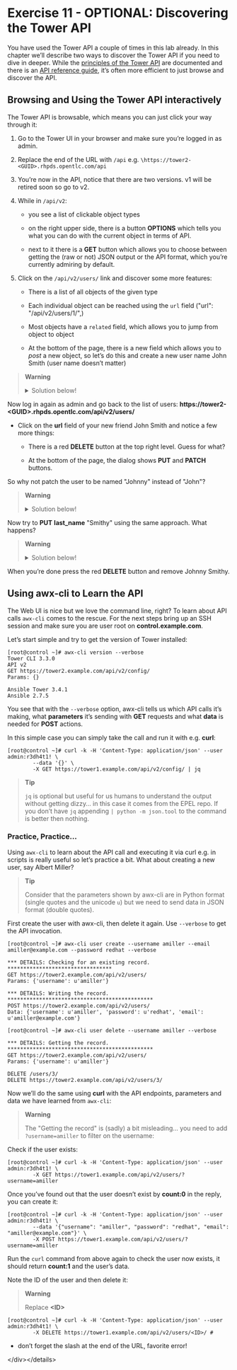 # Exercise 11 - OPTIONAL: Discovering the Tower API

You have used the Tower API a couple of times in this lab already. In
this chapter we’ll describe two ways to discover the Tower API if you
need to dive in deeper. While the [principles of the Tower
API](https://docs.ansible.com/ansible-tower/latest/html/towerapi/index.html)
are documented and there is an [API reference
guide](https://docs.ansible.com/ansible-tower/latest/html/towerapi/api_ref.html#/),
it’s often more efficient to just browse and discover the API.

## Browsing and Using the Tower API interactively

The Tower API is browsable, which means you can just click your way
through it:

1.  Go to the Tower UI in your browser and make sure you’re logged in as
    admin.

2.  Replace the end of the URL with `/api` e.g.
    `\https://tower2-<GUID>.rhpds.opentlc.com/api`

3.  You’re now in the API, notice that there are two versions. v1 will
    be retired soon so go to v2.

4.  While in `/api/v2`:

      - you see a list of clickable object types

      - on the right upper side, there is a button **OPTIONS** which
        tells you what you can do with the current object in terms of
        API.

      - next to it there is a **GET** button which allows you to choose
        between getting the (raw or not) JSON output or the API format,
        which you’re currently admiring by default.

5.  Click on the `/api/v2/users/` link and discover some more features:

      - There is a list of all objects of the given type

      - Each individual object can be reached using the `url` field
        ("url": "/api/v2/users/1/",)

      - Most objects have a `related` field, which allows you to jump
        from object to object

      - At the bottom of the page, there is a new field which allows you
        to *post* a new object, so let’s do this and create a new user
        name John Smith (user name doesn’t matter)


> **Warning**
>
> <details><summary>Solution below!</summary>
> <p>
> The JSON should roughly look like this:
>
>     {
>         "username": "jsmith",
>         "first_name": "John",
>         "last_name": "Smith",
>         "email": "jsmith@example.com",
>         "is_superuser": false,
>         "is_system_auditor": false,
>         "password": "redhat"
>     }
>
> and the result should be a 201 telling you about your success. You can
> log-in with the password and see that you see… nothing, because you have
> no rights.
> </p>
> </details>

Now log in again as admin and go back to the list of users:
**https://tower2-&lt;GUID&gt;.rhpds.opentlc.com/api/v2/users/**

  - Click on the **url** field of your new friend John Smith and notice
    a few more things:

      - There is a red **DELETE** button at the top right level. Guess
        for what?

      - At the bottom of the page, the dialog shows **PUT** and
        **PATCH** buttons.

So why not patch the user to be named "Johnny" instead of "John"?

> **Warning**
>
> <details><summary>Solution below!</summary>
> <p>
> Add this to the **CONTENT** field:
>
>     {
>         "first_name": "Johnny"
>     }
>
> And press the **PATCH** button.
> </p>
> </details>

Now try to **PUT** **last\_name** "Smithy" using the same approach. What
happens?

> **Warning**
>
> <details><summary>Solution below!</summary>
> <p>
> Enter this into the **CONTENT** field and press **PUT**:
>
>     {
>         "last_name": "Smithy"
>     }
>
> This will fail. In the case of **PUT** you need to enter all mandatory
> fields, even if you don’t want to modify them:
>
>     {
>         "username": "jsmith",
>         "last_name": "Smithy"
>     }
> </p>
> </details>

When you’re done press the red **DELETE** button and remove Johnny
Smithy.

## Using awx-cli to Learn the API

The Web UI is nice but we love the command line, right? To learn about
API calls `awx-cli` comes to the rescue. For the next steps bring up an
SSH session and make sure you are user root on **control.example.com**.

Let’s start simple and try to get the version of Tower installed:

    [root@control ~]# awx-cli version --verbose
    Tower CLI 3.3.0
    API v2
    GET https://tower2.example.com/api/v2/config/
    Params: {}

    Ansible Tower 3.4.1
    Ansible 2.7.5

You see that with the `--verbose` option, awx-cli tells us which API
calls it’s making, what **parameters** it’s sending with **GET**
requests and what **data** is needed for **POST** actions.

In this simple case you can simply take the call and run it with e.g.
**curl**:

    [root@control ~]# curl -k -H 'Content-Type: application/json' --user admin:r3dh4t1! \
            --data '{}' \
            -X GET https://tower1.example.com/api/v2/config/ | jq

> **Tip**
>
> `jq` is optional but useful for us humans to understand the output
> without getting dizzy… in this case it comes from the EPEL repo. If
> you don’t have `jq` appending `| python -m json.tool` to the command
> is better then nothing.

### Practice, Practice…

Using `awx-cli` to learn about the API call and executing it via curl
e.g. in scripts is really useful so let’s practice a bit. What about
creating a new user, say Albert Miller?

> **Tip**
>
> Consider that the parameters shown by awx-cli are in Python format
> (single quotes and the unicode `u`) but we need to send data in JSON
> format (double quotes).

First create the user with awx-cli, then delete it again. Use
`--verbose` to get the API invocation.

    [root@control ~]# awx-cli user create --username amiller --email amiller@example.com --password redhat --verbose

    *** DETAILS: Checking for an existing record. *********************************
    GET https://tower2.example.com/api/v2/users/
    Params: {'username': u'amiller'}

    *** DETAILS: Writing the record. **********************************************
    POST https://tower2.example.com/api/v2/users/
    Data: {'username': u'amiller', 'password': u'redhat', 'email': u'amiller@example.com'}

    [root@control ~]# awx-cli user delete --username amiller --verbose

    *** DETAILS: Getting the record. **********************************************
    GET https://tower2.example.com/api/v2/users/
    Params: {'username': u'amiller'}

    DELETE /users/3/
    DELETE https://tower2.example.com/api/v2/users/3/

Now we’ll do the same using **curl** with the API endpoints, parameters
and data we have learned from `awx-cli`:

> **Warning**
>
> The "Getting the record" is (sadly) a bit misleading… you need to add
> `?username=amiller` to filter on the username:

Check if the user exists:

    [root@control ~]# curl -k -H 'Content-Type: application/json' --user admin:r3dh4t1! \
            -X GET https://tower1.example.com/api/v2/users/?username=amiller

Once you’ve found out that the user doesn’t exist by **count:0** in the
reply, you can create it:

    [root@control ~]# curl -k -H 'Content-Type: application/json' --user admin:r3dh4t1! \
            --data '{"username": "amiller", "password": "redhat", "email": "amiller@example.com"}' \
            -X POST https://tower1.example.com/api/v2/users/?username=amiller

Run the `curl` command from above again to check the user now exists, it
should return **count:1** and the user’s data.

Note the ID of the user and then delete it:

> **Warning**
>
> Replace **&lt;ID&gt;**

    [root@control ~]# curl -k -H 'Content-Type: application/json' --user admin:r3dh4t1! \
            -X DELETE https://tower1.example.com/api/v2/users/<ID>/ #

  - don’t forget the slash at the end of the URL, favorite error\!

&lt;/div&gt;&lt;/details&gt;

